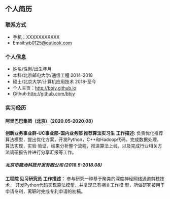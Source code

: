## 个人简历
### 联系方式
- 手机：XXXXXXXXXXX
- Email:wb0125@outlook.com
### 个人信息
- 姓名/性别/出生年月
- 本科/北京邮电大学/通信工程 2014-2018
- 硕士/北京大学/计算机应用技术 2018-至今
- 个人主页：http://bbjy.github.io
- Github:http://github.com/bbjy

### 实习经历
#### 阿里巴巴集团（北京）（2020.05-2020.08）
**创新业务事业群-UC事业部-国内业务部 推荐算法实习生**
**工作描述:** 负责优化推荐算法模型，提出优化方案，开发Python，C++和Hadoop代码，完成数据处理，算法实现，实验
验证，结果分析整个流程，推进算法上线，以及完成行业相关方法调研报告并进行分享汇报等工作。
##### 北京市商汤科技开发有限公司 (2018.5-2018.08)
**工程院 见习研究员**
**工作描述：** 参与研究一种基于聚类的深度神经网络通道剪枝技术， 开发Python代码实现算法模型，并复现已有相关工作模
型，所做研究被用于申请专利，离职时完成专利申请的初稿。
